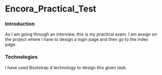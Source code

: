 # Encora_Practical_Test

### Introduction
As I am going through an interview, this is my practical exam.
I am assign on the project where I have to design a login page and then go to the index page.


### Technologies
I have used Bootstrap 4 technology to design this given task.


